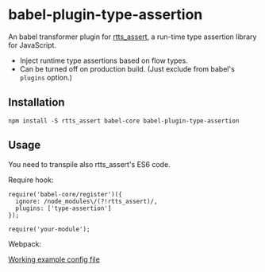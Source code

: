 # babel-plugin-type-assertion

An babel transformer plugin for [rtts_assert](https://www.npmjs.com/package/rtts_assert), a run-time type assertion library for JavaScript.

- Inject runtime type assertions based on flow types.
- Can be turned off on production build. (Just exclude from babel's `plugins` option.)

## Installation

```
npm install -S rtts_assert babel-core babel-plugin-type-assertion
```

## Usage

You need to transpile also rtts_assert's ES6 code.

Require hook:

```
require('babel-core/register')({
  ignore: /node_modules\/(?!rtts_assert)/,
  plugins: ['type-assertion']
});

require('your-module');
```

Webpack:

[Working example config file](https://github.com/shuhei/accbook/blob/master/webpack.config.js)
